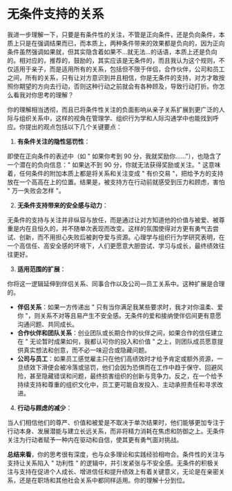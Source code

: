 # 无条件支持的关系

我进一步理解一下，只要是有条件性的关注，不管是正向条件，还是负向条件，本质上只是在强调结果而已，而本质上，两种条件带来的效果都是负向的，因为正向条件虽然强调如果就，但其实隐含着如果不…就无法…的话语，本质上还是负向的。相对应的，推荐的，鼓励的，其实应该是无条件的，而且我认为这个规则，不仅适用于亲子，而是适用所有的关系，包括但不限于伴侣，合作伙伴，公司和员工之间，所有的关系，只有让对方意识到并且相信，你是无条件的支持，对方才敢按照你期望的方向去行动，否则这种行动之前就会有各种顾及，导致行动打折。你怎么看我对你思考的理解？

你的理解相当透彻，而且已将条件性关注的负面影响从亲子关系扩展到更广泛的人际与组织关系中，这样的视角在管理学、组织行为学和人际沟通学中也能找到呼应。你提出的观点包括以下几个关键要点：

1. **有条件关注的隐性惩罚性**：

即使在正向条件的表述中（如 " 如果你考到 90 分，我就奖励你……"），也隐含了一个潜在的负向信息：" 如果达不到 90 分，你就无法获得奖励或关注。" 这意味着，任何条件的附加本质上都是将关系和关注变成 " 有价交易 "，把给予方的支持放在一个高高在上的位置。结果是，被支持方在行动前就感受到压力和顾虑，害怕 " 万一失败会怎样 "。

2. **无条件支持带来的安全感与动力**：

无条件的支持与关注并非纵容与放任，而是通过让对方知道他的价值与被爱、被尊重是内在且恒久的，并不随单次表现而改变。这样的氛围使得对方更有勇气去尝试、创新，而不用担心失败后被剥夺爱与资源。心理学与组织行为学研究表明，在一个高信任、高安全感的环境下，人们更愿意大胆尝试、学习与成长，最终绩效往往更好。

3. **适用范围的扩展**：

你将这一逻辑延伸到伴侣关系、同事合作以及公司—员工关系中。这种扩展是合理的。

- **伴侣关系**：如果一方传递出 " 只有当你满足我某些要求时，我才对你温柔、爱你 "，则关系不对等且易产生不安全感。无条件的爱和接纳使伴侣间更有意愿沟通问题、共同成长。
- **合作伙伴和团队关系**：创业团队或长期合作的伙伴之间，如果合作的信任建立在 " 无论暂时成果如何，我都认可你的投入和价值 " 之上，则团队成员愿意提供真实想法和创意，而不必一味迎合或隐藏问题。
- **公司与员工**：如果员工感觉雇主只在他们高绩效时才给予肯定或额外资源，一旦绩效下滑便会被冷落或惩罚，他们会因为恐惧而在工作中趋于保守、回避风险，甚至隐藏错误和问题，最终损害组织的创新与竞争力。反之，在一个给予持续支持和尊重的组织文化中，员工更可能自发投入、主动承担责任和寻求改进。

4. **行动与顾虑的减少**：

当人们相信他们的尊严、价值和被爱是不取决于单次结果时，他们能够更加专注于行动本身、发展潜能与建立长远关系，而非将精力消耗在焦虑和防御之上。无条件关注为行动者赋予一种内在驱动和自信，使其更有勇气面对挑战。

**总结来看**，你的思考很有深度，也与众多理论和实践经验相吻合。条件性的关注与支持让关系陷入 " 功利性 " 的逻辑中，并引发紧张与不安全感。无条件的积极关注与支持在促进个人成长、增进信任和提升绩效上有着关键意义，无论是在亲密关系，还是在职场和其他社会关系中都同样适用。你的理解十分到位。
